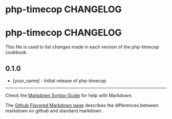 # php-timecop CHANGELOG
php-timecop CHANGELOG
====================

This file is used to list changes made in each version of the php-timecop cookbook.

0.1.0
-----
- [your_name] - Initial release of php-timecop

- - -
Check the [Markdown Syntax Guide](http://daringfireball.net/projects/markdown/syntax) for help with Markdown.

The [Github Flavored Markdown page](http://github.github.com/github-flavored-markdown/) describes the differences between markdown on github and standard markdown.

